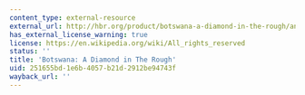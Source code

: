 ```yaml
---
content_type: external-resource
external_url: http://hbr.org/product/botswana-a-diamond-in-the-rough/an/703027-PDF-ENG?Ntt=Botswana%253A%2520a%2520diamond%2520in%2520the%2520rough%2520
has_external_license_warning: true
license: https://en.wikipedia.org/wiki/All_rights_reserved
status: ''
title: 'Botswana: A Diamond in The Rough'
uid: 251655bd-1e6b-4057-b21d-2912be94743f
wayback_url: ''
---
```

